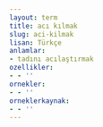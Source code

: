 ```yaml
---
layout: term
title: acı kılmak
slug: aci-kilmak
lisan: Türkçe
anlamlar:
- tadını acılaştırmak
ozellikler:
- - ''
ornekler:
- - ''
orneklerkaynak:
- - ''
---
```

